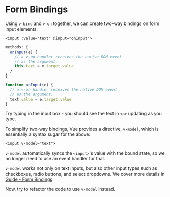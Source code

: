 # Form Bindings

Using `v-bind` and `v-on` together, we can create two-way bindings on form input elements:

```vue-html
<input :value="text" @input="onInput">
```

<div class="options-api">

```js
methods: {
  onInput(e) {
    // a v-on handler receives the native DOM event
    // as the argument.
    this.text = e.target.value
  }
}
```

</div>

<div class="composition-api">

```js
function onInput(e) {
  // a v-on handler receives the native DOM event
  // as the argument.
  text.value = e.target.value
}
```

</div>

Try typing in the input box - you should see the text in `<p>` updating as you type.

To simplify two-way bindings, Vue provides a directive, `v-model`, which is essentially a syntax sugar for the above:

```vue-html
<input v-model="text">
```

`v-model` automatically syncs the `<input>`'s value with the bound state, so we no longer need to use an event handler for that.

`v-model` works not only on text inputs, but also other input types such as checkboxes, radio buttons, and select dropdowns. We cover more details in <a target="_blank" href="/guide/essentials/forms.html">Guide - Form Bindings</a>.

Now, try to refactor the code to use `v-model` instead.
